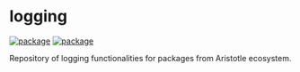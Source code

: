 # logging

[![package](https://github.com/aristoteleo/logging/workflows/Python%20package/badge.svg)](https://github.com/aristoteleo/logging/runs/950435412) 
[![package](https://github.com/aristoteleo/logging/workflows/Upload%20Python%20Package/badge.svg)](https://pypi.org/project/logging/) 

Repository of logging functionalities for packages from Aristotle ecosystem. 

